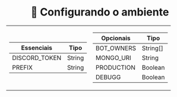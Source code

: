 <h1 style="text-align: center;">
   🔧 Configurando o ambiente
</h1>
<table>
<tr><td>

| Essenciais    | Tipo          |
| ------------- | ------------- |
| DISCORD_TOKEN | String        |
| PREFIX        | String        |

</td><td>

| Opcionais     | Tipo          |
| ------------- | ------------- |
| BOT_OWNERS    | String[]      |
| MONGO_URI     | String        |
| PRODUCTION    | Boolean       |
| DEBUGG        | Boolean       |
</tr>
</table>